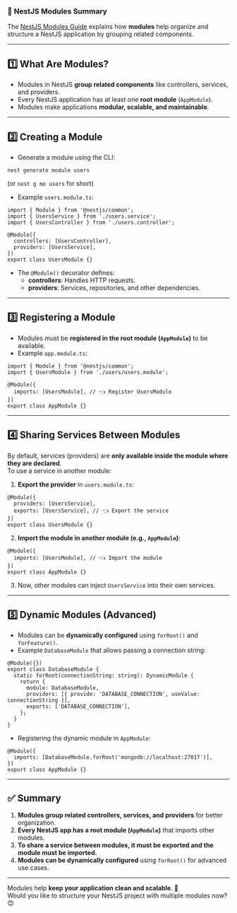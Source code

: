 ### 📌 **NestJS Modules Summary**

The [NestJS Modules Guide](https://docs.nestjs.com/modules) explains how **modules** help organize and structure a NestJS application by grouping related components.

* * *

## **1️⃣ What Are Modules?**

- Modules in NestJS **group related components** like controllers, services, and providers.
- Every NestJS application has at least one **root module** (`AppModule`).
- Modules make applications **modular, scalable, and maintainable**.

* * *

## **2️⃣ Creating a Module**

- Generate a module using the CLI:

```
nest generate module users
```

(or `nest g mo users` for short)
- Example `users.module.ts`:

```
import { Module } from '@nestjs/common';
import { UsersService } from './users.service';
import { UsersController } from './users.controller';

@Module({
  controllers: [UsersController],
  providers: [UsersService],
})
export class UsersModule {}
```
- The `@Module()` decorator defines:
    - **controllers**: Handles HTTP requests.
    - **providers**: Services, repositories, and other dependencies.

* * *

## **3️⃣ Registering a Module**

- Modules must be **registered in the root module (`AppModule`)** to be available.
- Example `app.module.ts`:

```
import { Module } from '@nestjs/common';
import { UsersModule } from './users/users.module';

@Module({
  imports: [UsersModule], // 👈 Register UsersModule
})
export class AppModule {}
```

* * *

## **4️⃣ Sharing Services Between Modules**

By default, services (providers) are **only available inside the module where they are declared**.  
To use a service in another module:

1. **Export the provider** in `users.module.ts`:

```
@Module({
  providers: [UsersService],
  exports: [UsersService], // 👈 Export the service
})
export class UsersModule {}
```
2. **Import the module in another module (e.g., `AppModule`)**:

```
@Module({
  imports: [UsersModule], // 👈 Import the module
})
export class AppModule {}
```
3. Now, other modules can inject `UsersService` into their own services.

* * *

## **5️⃣ Dynamic Modules (Advanced)**

- Modules can be **dynamically configured** using `forRoot()` and `forFeature()`.
- Example `DatabaseModule` that allows passing a connection string:

```
@Module({})
export class DatabaseModule {
  static forRoot(connectionString: string): DynamicModule {
    return {
      module: DatabaseModule,
      providers: [{ provide: 'DATABASE_CONNECTION', useValue: connectionString }],
      exports: ['DATABASE_CONNECTION'],
    };
  }
}
```
- Registering the dynamic module in `AppModule`:

```
@Module({
  imports: [DatabaseModule.forRoot('mongodb://localhost:27017')],
})
export class AppModule {}
```

* * *

## **✅ Summary**

1. **Modules group related controllers, services, and providers** for better organization.
2. **Every NestJS app has a root module (`AppModule`)** that imports other modules.
3. **To share a service between modules, it must be exported and the module must be imported.**
4. **Modules can be dynamically configured** using `forRoot()` for advanced use cases.

* * *

Modules help **keep your application clean and scalable**. 🚀  
Would you like to structure your NestJS project with multiple modules now? 😊

<br>